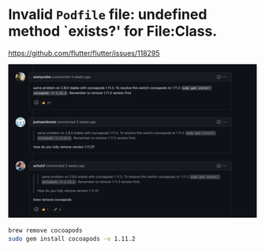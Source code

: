 # Invalid `Podfile` file: undefined method `exists?' for File:Class.

https://github.com/flutter/flutter/issues/118295

![image-20230208112622893](./assets/image-20230208112622893.png)

```sh
brew remove cocoapods
sudo gem install cocoapods -v 1.11.2
```
